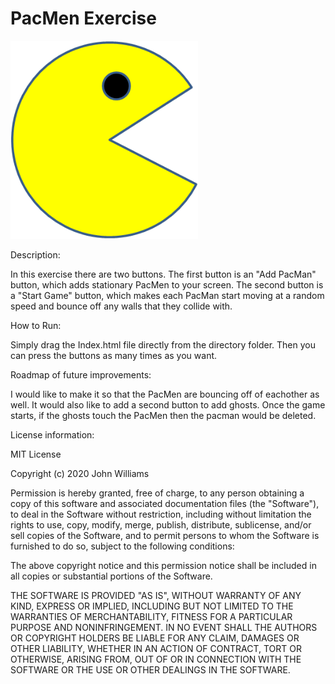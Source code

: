# PacMen Exercise

<img src="PacMan1.png" width='300'/>

Description:

In this exercise there are two buttons. The first button is an "Add PacMan" button, which adds stationary PacMen to your screen. The second button is a "Start Game" button, which makes each PacMan start moving at a random speed and bounce off any walls that they collide with.

How to Run:

Simply drag the Index.html file directly from the directory folder. Then you can press the buttons as many times as you want.

Roadmap of future improvements:

I would like to make it so that the PacMen are bouncing off of eachother as well. It would also like to add a second button to add ghosts. Once the game starts, if the ghosts touch the PacMen then the pacman would be deleted.

License information:

MIT License

Copyright (c) 2020 John Williams

Permission is hereby granted, free of charge, to any person obtaining a copy
of this software and associated documentation files (the "Software"), to deal
in the Software without restriction, including without limitation the rights
to use, copy, modify, merge, publish, distribute, sublicense, and/or sell
copies of the Software, and to permit persons to whom the Software is
furnished to do so, subject to the following conditions:

The above copyright notice and this permission notice shall be included in all
copies or substantial portions of the Software.

THE SOFTWARE IS PROVIDED "AS IS", WITHOUT WARRANTY OF ANY KIND, EXPRESS OR
IMPLIED, INCLUDING BUT NOT LIMITED TO THE WARRANTIES OF MERCHANTABILITY,
FITNESS FOR A PARTICULAR PURPOSE AND NONINFRINGEMENT. IN NO EVENT SHALL THE
AUTHORS OR COPYRIGHT HOLDERS BE LIABLE FOR ANY CLAIM, DAMAGES OR OTHER
LIABILITY, WHETHER IN AN ACTION OF CONTRACT, TORT OR OTHERWISE, ARISING FROM,
OUT OF OR IN CONNECTION WITH THE SOFTWARE OR THE USE OR OTHER DEALINGS IN THE
SOFTWARE.
